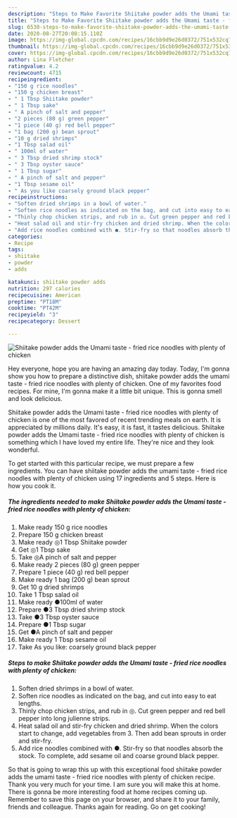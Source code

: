 ```yaml
---
description: "Steps to Make Favorite Shiitake powder adds the Umami taste - fried rice noodles with plenty of chicken"
title: "Steps to Make Favorite Shiitake powder adds the Umami taste - fried rice noodles with plenty of chicken"
slug: 6530-steps-to-make-favorite-shiitake-powder-adds-the-umami-taste-fried-rice-noodles-with-plenty-of-chicken
date: 2020-08-27T20:08:15.110Z
image: https://img-global.cpcdn.com/recipes/16cbb9d9e26d0372/751x532cq70/shiitake-powder-adds-the-umami-taste-fried-rice-noodles-with-plenty-of-chicken-recipe-main-photo.jpg
thumbnail: https://img-global.cpcdn.com/recipes/16cbb9d9e26d0372/751x532cq70/shiitake-powder-adds-the-umami-taste-fried-rice-noodles-with-plenty-of-chicken-recipe-main-photo.jpg
cover: https://img-global.cpcdn.com/recipes/16cbb9d9e26d0372/751x532cq70/shiitake-powder-adds-the-umami-taste-fried-rice-noodles-with-plenty-of-chicken-recipe-main-photo.jpg
author: Lina Fletcher
ratingvalue: 4.2
reviewcount: 4715
recipeingredient:
- "150 g rice noodles"
- "150 g chicken breast"
- " 1 Tbsp Shiitake powder"
- " 1 Tbsp sake"
- " A pinch of salt and pepper"
- "2 pieces (80 g) green pepper"
- "1 piece (40 g) red bell pepper"
- "1 bag (200 g) bean sprout"
- "10 g dried shrimps"
- "1 Tbsp salad oil"
- " 100ml of water"
- " 3 Tbsp dried shrimp stock"
- " 3 Tbsp oyster sauce"
- " 1 Tbsp sugar"
- " A pinch of salt and pepper"
- "1 Tbsp sesame oil"
- " As you like coarsely ground black pepper"
recipeinstructions:
- "Soften dried shrimps in a bowl of water."
- "Soften rice noodles as indicated on the bag, and cut into easy to eat lengths."
- "Thinly chop chicken strips, and rub in ◎. Cut green pepper and red bell pepper into long julienne strips."
- "Heat salad oil and stir-fry chicken and dried shrimp. When the colors start to change, add vegetables from 3. Then add bean sprouts in order and stir-fry."
- "Add rice noodles combined with ●. Stir-fry so that noodles absorb the stock. To complete, add sesame oil and coarse ground black pepper."
categories:
- Recipe
tags:
- shiitake
- powder
- adds

katakunci: shiitake powder adds 
nutrition: 297 calories
recipecuisine: American
preptime: "PT18M"
cooktime: "PT42M"
recipeyield: "3"
recipecategory: Dessert

---
```



![Shiitake powder adds the Umami taste - fried rice noodles with plenty of chicken](https://img-global.cpcdn.com/recipes/16cbb9d9e26d0372/751x532cq70/shiitake-powder-adds-the-umami-taste-fried-rice-noodles-with-plenty-of-chicken-recipe-main-photo.jpg)

Hey everyone, hope you are having an amazing day today. Today, I'm gonna show you how to prepare a distinctive dish, shiitake powder adds the umami taste - fried rice noodles with plenty of chicken. One of my favorites food recipes. For mine, I'm gonna make it a little bit unique. This is gonna smell and look delicious.



Shiitake powder adds the Umami taste - fried rice noodles with plenty of chicken is one of the most favored of recent trending meals on earth. It is appreciated by millions daily. It's easy, it is fast, it tastes delicious. Shiitake powder adds the Umami taste - fried rice noodles with plenty of chicken is something which I have loved my entire life. They're nice and they look wonderful.


To get started with this particular recipe, we must prepare a few ingredients. You can have shiitake powder adds the umami taste - fried rice noodles with plenty of chicken using 17 ingredients and 5 steps. Here is how you cook it.

<!--inarticleads1-->

##### The ingredients needed to make Shiitake powder adds the Umami taste - fried rice noodles with plenty of chicken:

1. Make ready 150 g rice noodles
1. Prepare 150 g chicken breast
1. Make ready  ◎1 Tbsp Shiitake powder
1. Get  ◎1 Tbsp sake
1. Take  ◎A pinch of salt and pepper
1. Make ready 2 pieces (80 g) green pepper
1. Prepare 1 piece (40 g) red bell pepper
1. Make ready 1 bag (200 g) bean sprout
1. Get 10 g dried shrimps
1. Take 1 Tbsp salad oil
1. Make ready  ●100ml of water
1. Prepare  ●3 Tbsp dried shrimp stock
1. Take  ●3 Tbsp oyster sauce
1. Prepare  ●1 Tbsp sugar
1. Get  ●A pinch of salt and pepper
1. Make ready 1 Tbsp sesame oil
1. Take  As you like: coarsely ground black pepper




<!--inarticleads2-->

##### Steps to make Shiitake powder adds the Umami taste - fried rice noodles with plenty of chicken:

1. Soften dried shrimps in a bowl of water.
1. Soften rice noodles as indicated on the bag, and cut into easy to eat lengths.
1. Thinly chop chicken strips, and rub in ◎. Cut green pepper and red bell pepper into long julienne strips.
1. Heat salad oil and stir-fry chicken and dried shrimp. When the colors start to change, add vegetables from 3. Then add bean sprouts in order and stir-fry.
1. Add rice noodles combined with ●. Stir-fry so that noodles absorb the stock. To complete, add sesame oil and coarse ground black pepper.




So that is going to wrap this up with this exceptional food shiitake powder adds the umami taste - fried rice noodles with plenty of chicken recipe. Thank you very much for your time. I am sure you will make this at home. There is gonna be more interesting food at home recipes coming up. Remember to save this page on your browser, and share it to your family, friends and colleague. Thanks again for reading. Go on get cooking!
